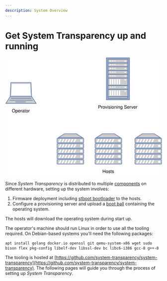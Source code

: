 ```yaml
---
description: System Overview
---
```


# Get System Transparency up and running

![](../.gitbook/assets/stcomponents.svg)

Since _System Transparency_ is distributed to multiple [components](../overview/components/) on different hardware, setting up the system involves:

1. Firmware deployment including [stboot bootloader](../usage/stboot.md) to the hosts.
2. Configure a provisioning server and upload a [boot ball](../usage/stboot.ball.md) containing the operating system.

The hosts will download the operating system during start up.

The operator's machine should run Linux in order to use all the tooling required. On Debian-based systems you'll need the following packages:

```text
apt install golang docker.io openssl git qemu-system-x86 wget sudo bison flex pkg-config libelf-dev libssl-dev bc libc6-i386 gcc-8 g++-8
```

The tooling is hosted at [https://github.com/system-transparency/system-transparency](https://github.com/system-transparency/system-transparency). The following pages will guide you through the process of setting up _System Transparency_.

